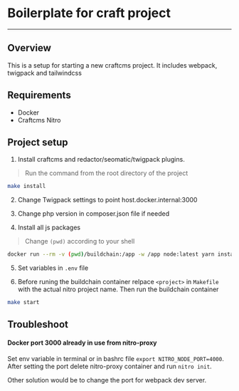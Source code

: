 # Boilerplate for craft project
---

## Overview
This is a setup for starting a new craftcms project.
It includes webpack, twigpack and tailwindcss


## Requirements
- Docker
- Craftcms Nitro


## Project setup
1. Install craftcms and redactor/seomatic/twigpack plugins.
> Run the command from the root directory of the project
```Bash
make install

```

2. Change Twigpack settings to point host.docker.internal:3000

3. Change php version in composer.json file if needed

4. Install all js packages
>Change `(pwd)` according to your shell
```Bash
docker run --rm -v (pwd)/buildchain:/app -w /app node:latest yarn install
```

5. Set variables in `.env` file

6. Before runing the buildchain container relpace `<project>` in `Makefile` with the actual nitro project name. Then run the buildchain container
```Bash
make start

```


## Troubleshoot
#### Docker port 3000 already in use from nitro-proxy
Set env variable in terminal or in bashrc file `export NITRO_NODE_PORT=4000`.
After setting the port delete nitro-proxy container and run `nitro init`.

Other solution would be to change the port for webpack dev server.
